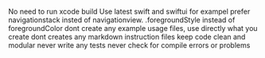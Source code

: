 No need to run xcode build
Use latest swift and swiftui
for exampel prefer navigationstack insted of navigationview.
.foregroundStyle instead of foregroundColor
dont create any example usage files, use directly what you create
dont creates any markdown instruction files
keep code clean and modular
never write any tests
never check for compile errors or problems
